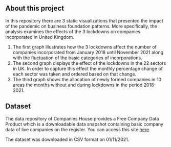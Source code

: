 ## About this project

In this repository there are 3 static visualizations that presented the impact of the pandemic on business foundation patterns. More specifically, the analysis examines the effects of the 3 lockdowns on companies incorporated in United Kingdom. 

1. The first graph illustrates how the 3 lockdowns affect the number of companies incorporated from January 2018 until November 2021 along with the fluctuation of the basic categories of incorporations. 
2. The second graph displays the effect of the lockdowns in the 22 sectors in UK. In order to capture this effect the monthly percentage change of each sector was taken and ordered based on that change. 
3. The third graph shows the allocation of newly formed companies in 10 areas the months without and during lockdowns in the period 2018-2021. 

## Dataset
The data repository of Companies House provides a Free Company Data Product which is a downloadable data snapshot containing basic company data of live companies on the register. You can access this site [here](http://download.companieshouse.gov.uk/en_output.html).

The dataset was downloaded in CSV format on 01/11/2021.

